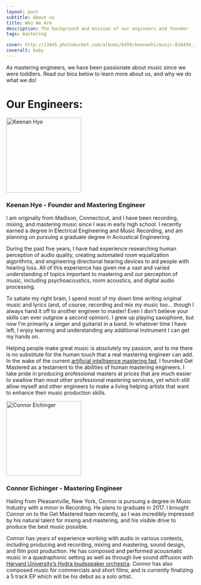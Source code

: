 ```yaml
---
layout: post
subtitle: About us
title: Who We Are
description: The background and mission of our engineers and founder
tags: mastering

cover: http://i1045.photobucket.com/albums/b459/keenanhi/music-818459_1920_zpsmve5t24h.jpg
coveralt: baby
---
```


As mastering engineers, we have been passionate about music since we were toddlers. Read our bios below to learn more about us, and why we do what we do!

# Our Engineers:

<div class="col-xs-3">
<img src="http://i1045.photobucket.com/albums/b459/keenanhi/headshot-circ_zpshegku5ql.png" alt="Keenan Hye" style="width: 200px;">
</div>

### Keenan Hye - Founder and Mastering Engineer

I am originally from Madison, Connecticut, and I have been recording, mixing, and mastering music since I was in early high school. I recently earned a degree in Electrical Engineering and Music Recording, and am planning on pursuing a graduate degree in Acoustical Engineering.

During the past five years, I have had experience researching human perception of audio quality, creating automated room equalization algorithms, and engineering directional hearing devices to aid people with hearing loss. All of this experience has given me a vast and varied understanding of topics important to mastering and our perception of music, including psychoacoustics, room acoustics, and digital audio processing.

To satiate my right brain, I spend most of my down time writing original music and lyrics (and, of course, recording and mix my music too... though I always hand it off to another engineer to master! Even I don’t believe your skills can ever outgrow a second opinion). I grew up playing saxophone, but now I'm primarily a singer and guitarist in a band. In whatever time I have left, I enjoy learning and understanding any additional instrument I can get my hands on.

Helping people make great music is absolutely my passion, and to me there is no substitute for the human touch that a real mastering engineer can add.  In the wake of the current [artificial intelligence mastering fad](https://ask.audio/articles/can-we-trust-robots-to-master-our-music), I founded Get Mastered as a testament to the abilities of human mastering engineers. I take pride in producing professional masters at prices that are much easier to swallow than most other professional mastering services, yet which still allow myself and other engineers to make a living helping artists that want to enhance their music production skills.

<div class="col-xs-3">
<img src="http://i1045.photobucket.com/albums/b459/keenanhi/connor-circ_zpsc16ertza.png" alt="Connor Eichinger" style="width: 200px;">
</div>

### Connor Eichinger - Mastering Engineer

Hailing from Pleasantville, New York, Connor is pursuing a degree in Music Industry with a minor in Recording. He plans to graduate in 2017. I brought Connor on to the Get Mastered team recently, as I was incredibly impressed by his natural talent for mixing and mastering, and his visible drive to produce the best music possible.

Connor has years of experience working with audio in various contexts, including producing and recording, mixing and mastering, sound design, and film post production. He has composed and performed acousmatic music in a quadraphonic setting as well as through live sound diffusion with [Harvard University’s Hydra loudspeaker orchestra](http://huseac.fas.harvard.edu/Hydra/). Connor has also composed music for commercials and short films, and is currently finalizing a 5 track EP which will be his debut as a solo artist.
